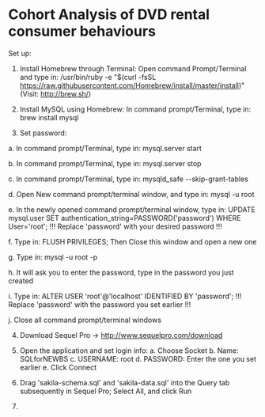 # Cohort Analysis of DVD rental consumer behaviours

Set up:

1. Install Homebrew through Terminal:
  Open command Prompt/Terminal and type in:
  /usr/bin/ruby -e "$(curl -fsSL https://raw.githubusercontent.com/Homebrew/install/master/install)"
  (Visit: http://brew.sh/)
 
2. Install MySQL using Homebrew:
  In command prompt/Terminal, type in: brew install mysql
  
3. Set password:

  a.  In command prompt/Terminal, type in: mysql.server start
  
  b.  In command prompt/Terminal, type in: mysql.server stop
  
  c.  In command prompt/Terminal, type in: mysqld_safe --skip-grant-tables
  
  d.  Open New command prompt/terminal window, and type in: mysql -u root
  
  e.  In the newly opened command prompt/terminal window, type in: UPDATE mysql.user SET authentication_string=PASSWORD('password') WHERE User='root';
      !!! Replace 'password' with your desired password !!!
      
  f.  Type in: FLUSH PRIVILEGES; Then Close this window and open a new one
  
  g.  Type in: mysql -u root -p
  
  h.  It will ask you to enter the password, type in the password you just created
  
  i.  Type in: ALTER USER 'root'@'localhost' IDENTIFIED BY 'password';
      !!! Replace 'password' with the password you set earlier !!!
      
  j.  Close all command prompt/terminal windows

4. Download Sequel Pro -> http://www.sequelpro.com/download

5. Open the application and set login info:
  a. Choose Socket
  b. Name: SQLforNEWBS
  c. USERNAME: root
  d. PASSWORD: Enter the one you set earlier
  e. Click Connect

6. Drag 'sakila-schema.sql' and 'sakila-data.sql' into the Query tab subsequently in Sequel Pro; Select All, and click Run

7. 
